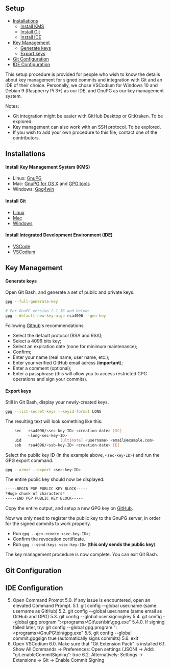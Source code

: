 ## Setup
- [Installations](#Install)
	- [Install KMS](#insKMS)
	- [Install Git](#insGit)
	- [Install IDE](#insIDE)
- [Key Management](#KeyManage)
	- [Generate keys](#kmGen)
	- [Export keys](#kmExp)
- [Git Configuration](#GitConfig)
- [IDE Configuration](#IDEConfig)

[//]: # (------------------------------------------------)

This setup procedure is provided for people who wish to know the details about key management for signed commits and integration with Git and an IDE of their choice. Personally, we chose VSCodium for Windows 10 and Debian 9 (Raspberry Pi 3+) as our IDE, and GnuPG as our key management system.

Notes:
- Git integration might be easier with GitHub Desktop or GitKraken. To be explored.
- Key management can also work with an SSH protocol. To be explored.
- If you wish to add your own procedure to this file, contact one of the contributors.

[//]: # (------------------------------------------------)

## <a id="Install"></a>Installations

#### <a id="insKMS"></a>Install Key Management System (KMS)

- Linux: [GnuPG](https://www.gnupg.org/download/)
- Mac: [GnuPG for OS X](https://sourceforge.net/p/gpgosx/docu/Download/) and [GPG tools](https://gpgtools.org/)
- Windows: [Gpg4win](https://gpg4win.org/download.html)

#### <a id="insGit"></a>Install Git

- [Linux](https://git-scm.com/download/linux)
- [Mac](https://git-scm.com/download/mac)
- [Windows](https://git-scm.com/download/win)

#### <a id="insIDE"></a>Install Integrated Development Environment (IDE)

- [VSCode](https://code.visualstudio.com/)
- [VSCodium](https://github.com/VSCodium/vscodium/releases)

[//]: # (------------------------------------------------)

## <a id="KeyManage"></a>Key Management

#### <a id="kmGen"></a>Generate keys

Open Git Bash, and generate a set of public and private keys.
```bash
gpg --full-generate-key

# For GnuPG version 2.1.16 and below:
gpg --default-new-key-algo rsa4096 --gen-key
```

Following [Github](https://help.github.com/en/github/authenticating-to-github/generating-a-new-gpg-key)'s recommendations:
- Select the default protocol (RSA and RSA);
- Select a 4096 bits key;
- Select an expiration date (none for minimum maintenance);
- Confirm;
- Enter your name (real name, user name, etc.);
- Enter your verified GitHub email adress (**important**);
- Enter a comment (optional);
- Enter a passphrase (this will allow you to access restricted GPG operations and sign your commits).

#### <a id="kmExp"></a>Export keys

Still in Git Bash, display your newly-created keys.
```bash
gpg --list-secret-keys --keyid-format LONG
```

The resulting text will look something like this:
```bash
	sec   rsa4096/<sec-key-ID> <creation-date> [SC]
	      <long-sec-key-ID>
	uid                 [ultimate] <username> <email@example.com>
	ssb   rsa4096/<ssb-key-ID> <creation-date> [E]
```

Select the public key ID (in the example above, ```<sec-key-ID>```) and run the GPG export command.
```bash
gpg --armor --export <sec-key-ID>
```

The entire public key should now be displayed:
```bash
-----BEGIN PGP PUBLIC KEY BLOCK-----
*Huge chunk of characters*
-----END PGP PUBLIC KEY BLOCK-----
```

Copy the entire output, and setup a new GPG key on [GitHub](https://github.com/settings/keys).

Now we only need to register the public key to the GnuPG server, in order for the signed commits to work properly.
- Run ```gpg --gen-revoke <sec-key-ID>```;
- Confirm the revocation certificate.
- Run ```gpg --send-keys <sec-key-ID>``` (**this only sends the public key**).

The key management procedure is now complete. You can exit Git Bash.

[//]: # (------------------------------------------------)

## <a id="GitConfig"></a>Git Configuration

[//]: # (------------------------------------------------)

## <a id="IDEConfig"></a>IDE Configuration

5. Open Command Prompt 
	5.0. If any issue is encountered, open an elevated Command Prompt.
	5.1. git config --global user.name <username> (same username as GitHub)
	5.2. git config --global user.name <email> (same email as GitHub and GPG)
	5.3. git config --global user.signingkey <sec-key-ID>
	5.4. git config --global gpg.program "<drive>:\<programs>\Git\usr\bin\gpg.exe"
		5.4.0. If signing failed later, try: git config --global gpg.program "<drive>:\<programs>\GnuPG\bin\gpg.exe"
	5.5. git config --global commit.gpgsign true (automatically signs commits)
	5.6. exit
6. Open VSCodium
	6.0. Make sure that "Git Extension Pack" is installed
	6.1. Show All Commands -> Preferences: Open settings (JSON) -> Add: "git.enableCommitSigning": true
	6.2. Alternatively: Settings -> Extensions -> Git -> Enable Commit Signing

